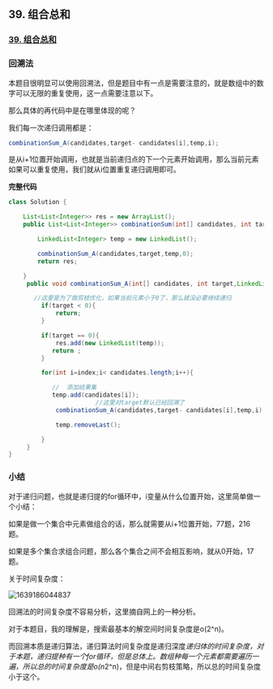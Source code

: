## 39. 组合总和

### [39. 组合总和](https://leetcode-cn.com/problems/combination-sum/)

### 回溯法

本题目很明显可以使用回溯法，但是题目中有一点是需要注意的，就是数组中的数字可以无限的重复使用，这一点需要注意以下。

那么具体的再代码中是在哪里体现的呢？

我们每一次递归调用都是：

~~~ java
combinationSum_A(candidates,target- candidates[i],temp,i);
~~~

是从i+1位置开始调用，也就是当前递归点的下一个元素开始调用，那么当前元素如果可以重复使用，我们就从i位置重复递归调用即可。

**完整代码**

~~~ java
class Solution {

    List<List<Integer>> res = new ArrayList();
    public List<List<Integer>> combinationSum(int[] candidates, int target) {

        LinkedList<Integer> temp = new LinkedList();

        combinationSum_A(candidates,target,temp,0);
        return res;

    }
     public void combinationSum_A(int[] candidates, int target,LinkedList<Integer> temp,int index) {

       //这里是为了做剪枝优化，如果当前元素小于0了，那么就没必要继续递归
         if(target < 0){
             return;
         }

         if(target == 0){
             res.add(new LinkedList(temp));
            return ;
         }

         for(int i=index;i< candidates.length;i++){

            //  添加结果集
            temp.add(candidates[i]);
						//这里对target默认已经回溯了
             combinationSum_A(candidates,target- candidates[i],temp,i);

             temp.removeLast();

         }
     }
}
~~~

### 小结

对于递归问题，也就是递归提的for循环中，i变量从什么位置开始，这里简单做一个小结：

如果是做一个集合中元素做组合的话，那么就需要从i+1位置开始，77题，216题。

如果是多个集合求组合问题，那么各个集合之间不会相互影响，就从0开始，17题。

关于时间复杂度：

![1639186044837](https://tprzfbucket.oss-cn-beijing.aliyuncs.com/hadoop/202112/11/092727-227349.png)

回溯法的时间复杂度不容易分析，这里摘自网上的一种分析。

对于本题目，我的理解是，搜索最基本的解空间时间复杂度是o(2^n)。

而回溯本质是递归算法，递归算法时间复杂度是递归深度*递归体的时间复杂度，对于本题，递归提种有一个for循环，但是总体上。数组种每一个元素都需要遍历一遍，所以总的时间复杂度是o(n*2^n)，但是中间右剪枝策略，所以总的时间复杂度小于这个。